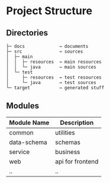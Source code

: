 # Project Structure

## Directories

```text
├─ docs             → documents
├─ src              → sources
│  ├─ main
│  │  ├─ resources  → main resources
│  │  └─ java       → main sources
│  └─ test
│     ├─ resources  → test resources
│     └─ java       → test sources
└─ target           → generated stuff
```

## Modules

| Module Name | Description      |
| ----------- | ---------------- |
| common      | utilities        |
| data-schema | schemas          |
| service     | business         |
| web         | api for frontend |
| ..          | ..               |
